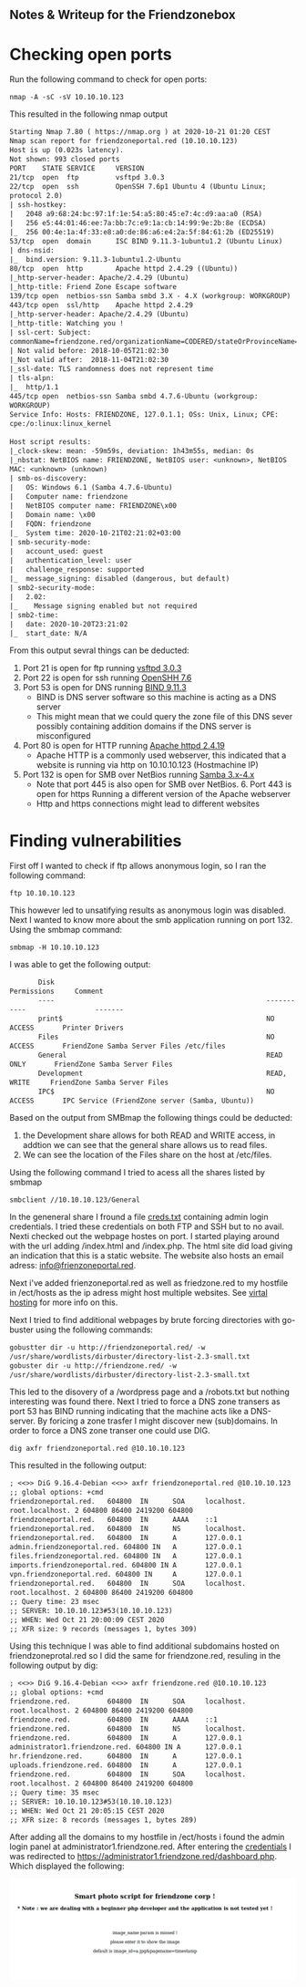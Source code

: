 ## Notes & Writeup for the Friendzonebox

# Checking open ports

Run the following command to check for open ports:

```shell
nmap -A -sC -sV 10.10.10.123
```

This resulted in the following nmap output

```shell
Starting Nmap 7.80 ( https://nmap.org ) at 2020-10-21 01:20 CEST
Nmap scan report for friendzoneportal.red (10.10.10.123)
Host is up (0.023s latency).
Not shown: 993 closed ports
PORT    STATE SERVICE     VERSION
21/tcp  open  ftp         vsftpd 3.0.3
22/tcp  open  ssh         OpenSSH 7.6p1 Ubuntu 4 (Ubuntu Linux; protocol 2.0)
| ssh-hostkey:
|   2048 a9:68:24:bc:97:1f:1e:54:a5:80:45:e7:4c:d9:aa:a0 (RSA)
|   256 e5:44:01:46:ee:7a:bb:7c:e9:1a:cb:14:99:9e:2b:8e (ECDSA)
|_  256 00:4e:1a:4f:33:e8:a0:de:86:a6:e4:2a:5f:84:61:2b (ED25519)
53/tcp  open  domain      ISC BIND 9.11.3-1ubuntu1.2 (Ubuntu Linux)
| dns-nsid:
|_  bind.version: 9.11.3-1ubuntu1.2-Ubuntu
80/tcp  open  http        Apache httpd 2.4.29 ((Ubuntu))
|_http-server-header: Apache/2.4.29 (Ubuntu)
|_http-title: Friend Zone Escape software
139/tcp open  netbios-ssn Samba smbd 3.X - 4.X (workgroup: WORKGROUP)
443/tcp open  ssl/http    Apache httpd 2.4.29
|_http-server-header: Apache/2.4.29 (Ubuntu)
|_http-title: Watching you !
| ssl-cert: Subject: commonName=friendzone.red/organizationName=CODERED/stateOrProvinceName=CODERED/countryName=JO
| Not valid before: 2018-10-05T21:02:30
|_Not valid after:  2018-11-04T21:02:30
|_ssl-date: TLS randomness does not represent time
| tls-alpn:
|_  http/1.1
445/tcp open  netbios-ssn Samba smbd 4.7.6-Ubuntu (workgroup: WORKGROUP)
Service Info: Hosts: FRIENDZONE, 127.0.1.1; OSs: Unix, Linux; CPE: cpe:/o:linux:linux_kernel

Host script results:
|_clock-skew: mean: -59m59s, deviation: 1h43m55s, median: 0s
|_nbstat: NetBIOS name: FRIENDZONE, NetBIOS user: <unknown>, NetBIOS MAC: <unknown> (unknown)
| smb-os-discovery:
|   OS: Windows 6.1 (Samba 4.7.6-Ubuntu)
|   Computer name: friendzone
|   NetBIOS computer name: FRIENDZONE\x00
|   Domain name: \x00
|   FQDN: friendzone
|_  System time: 2020-10-21T02:21:02+03:00
| smb-security-mode:
|   account_used: guest
|   authentication_level: user
|   challenge_response: supported
|_  message_signing: disabled (dangerous, but default)
| smb2-security-mode:
|   2.02:
|_    Message signing enabled but not required
| smb2-time:
|   date: 2020-10-20T23:21:02
|_  start_date: N/A
```
From this output sevral things can be deducted:

1. Port 21 is open for ftp running [vsftpd 3.0.3](https://en.wikipedia.org/wiki/Vsftpd)
2. Port 22 is open for ssh running [OpenSHH 7.6](https://www.openssh.com/)
3. Port 53 is open for DNS running [BIND 9.11.3](https://nl.wikipedia.org/wiki/BIND)
	* BIND is DNS server software so this machine is acting as a DNS server
	* This might mean that we could query the zone file of this DNS sever possibly containing addition domains if the DNS server is misconfigured
4. Port 80 is open for HTTP running [Apache httpd 2.4.19](https://nl.wikipedia.org/wiki/Apache_(webserver))
	* Apache HTTP is a commonly used webserver, this indicated that a website is running via http on 10.10.10.123 (Hostmachine IP)
5. Port 132 is open for SMB over NetBios running [Samba 3.x-4.x](https://en.wikipedia.org/wiki/Samba_(software))
	* Note that port 445 is also open for SMB over NetBios.  6. Port 443 is open for https Running a different version of the Apache webserver 
	* Http and https connections might lead to different websites

# Finding vulnerabilities
First off I wanted to check if ftp allows anonymous login, so I ran the following command:

```shell
ftp 10.10.10.123
```

This however led to unsatifying results as anonymous login was disabled. Next I wanted to know more about the smb application running on port 132. Using the smbmap command:

```shell
smbmap -H 10.10.10.123
````

I was able to get the following output:

```shell
       Disk                                                    Permissions     Comment
       ----                                                    -----------                 -------
       print$                                                  NO ACCESS       Printer Drivers
       Files                                                   NO ACCESS       FriendZone Samba Server Files /etc/files
       General                                                 READ ONLY       FriendZone Samba Server Files
       Development                                             READ, WRITE     FriendZone Samba Server Files
       IPC$                                                    NO ACCESS       IPC Service (FriendZone server (Samba, Ubuntu))
```

Based on the output from SMBmap the following things could be deducted:
1. the Development share allows for both READ and WRITE access, in addtion we can see that the general share allows us to read files.
2. We can see the location of the Files share on the host at /etc/files. 

Using the following command I tried to acess all the shares listed by smbmap

```shell
smbclient //10.10.10.123/General
```

In the geneneral share I fround a file [creds.txt](./creds.txt) containing admin login credentials. I tried these credentials on both FTP and SSH but to no avail. Nexti checked out the webpage hostes on port. I started playing around with the url adding /index.html and /index.php. The html site did load giving an indication that this is a static website. The website also hosts an email adress: info@frienzoneportal.red.

Next i've added frienzoneportal.red as well as friedzone.red to my hostfile in /ect/hosts as the ip adress might host multiple websites. See [virtal hosting](https://en.wikipedia.org/wiki/Virtual_hosting) for more info on this.

Next I tried to find additional webpages by brute forcing directories with go-buster using the following commands:

```shell
gobustter dir -u http://friendzoneportal.red/ -w /usr/share/wordlists/dirbuster/directory-list-2.3-small.txt
gobuster dir -u http://friendzone.red/ -w /usr/share/wordlists/dirbuster/directory-list-2.3-small.txt
```

This led to the disovery of a /wordpress page and a /robots.txt but nothing interesting was found there. Next I tried to force a DNS zone transers as port 53 has BIND running indicating that the machine acts like a DNS-server. By foricing a zone trasfer I might discover new (sub)domains. In order to force a DNS zone transer one could use DIG.

```shell
dig axfr friendzoneportal.red @10.10.10.123
```

This resulted in the following output:

```shell
; <<>> DiG 9.16.4-Debian <<>> axfr friendzoneportal.red @10.10.10.123
;; global options: +cmd
friendzoneportal.red.   604800  IN      SOA     localhost. root.localhost. 2 604800 86400 2419200 604800
friendzoneportal.red.   604800  IN      AAAA    ::1
friendzoneportal.red.   604800  IN      NS      localhost.
friendzoneportal.red.   604800  IN      A       127.0.0.1
admin.friendzoneportal.red. 604800 IN   A       127.0.0.1
files.friendzoneportal.red. 604800 IN   A       127.0.0.1
imports.friendzoneportal.red. 604800 IN A       127.0.0.1
vpn.friendzoneportal.red. 604800 IN     A       127.0.0.1
friendzoneportal.red.   604800  IN      SOA     localhost. root.localhost. 2 604800 86400 2419200 604800
;; Query time: 23 msec
;; SERVER: 10.10.10.123#53(10.10.10.123)
;; WHEN: Wed Oct 21 20:00:09 CEST 2020
;; XFR size: 9 records (messages 1, bytes 309)
```

Using this technique I was able to find additional subdomains hosted on friendzoneprotal.red so I did the same for friendzone.red, resuling in the following output by dig:

```shell
; <<>> DiG 9.16.4-Debian <<>> axfr friendzone.red @10.10.10.123
;; global options: +cmd
friendzone.red.         604800  IN      SOA     localhost. root.localhost. 2 604800 86400 2419200 604800
friendzone.red.         604800  IN      AAAA    ::1
friendzone.red.         604800  IN      NS      localhost.
friendzone.red.         604800  IN      A       127.0.0.1
administrator1.friendzone.red. 604800 IN A      127.0.0.1
hr.friendzone.red.      604800  IN      A       127.0.0.1
uploads.friendzone.red. 604800  IN      A       127.0.0.1
friendzone.red.         604800  IN      SOA     localhost. root.localhost. 2 604800 86400 2419200 604800
;; Query time: 35 msec
;; SERVER: 10.10.10.123#53(10.10.10.123)
;; WHEN: Wed Oct 21 20:05:15 CEST 2020
;; XFR size: 8 records (messages 1, bytes 289)
```

After adding all the domains to my hostfile in /ect/hosts i found the admin login panel at administrator1.friendzone.red. After entering the [credentials](./cred.txt) I was redirected to <https://administrator1.friendzone.red/dashboard.php>. Which displayed the following:

![Admin page](admin.png)


